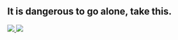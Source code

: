 ## It is dangerous to go alone, take this.

<!--
**DarthMorphus2/DarthMorphus2** is a ✨ _special_ ✨ repository because its `README.md` (this file) appears on your GitHub profile.

Here are some ideas to get you started:

- 🔭 I’m currently working on ...
- 🌱 I’m currently learning ...
- 👯 I’m looking to collaborate on ...
- 🤔 I’m looking for help with ...
- 💬 Ask me about ...
- 📫 How to reach me: ...
- 😄 Pronouns: ...
- ⚡ Fun fact: ...
-->

<a href="https://www.linkedin.com/in/federico-parisella/" target="_blank">
  <img src="https://img.shields.io/badge/LinkedIn-0077B5?style=for-the-badge&logo=Linkedin&logoColor=white" target="_blank" />
</a>

<a href="https://darthmorphus2.itch.io/" target="_blank">
  <img src="https://img.shields.io/badge/Itch.Io-FA5C5C?style=for-the-badge&logo=itch.io&logoColor=white" target="_blank" />
</a>
